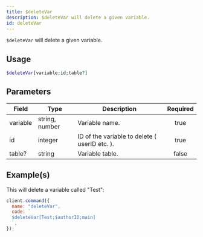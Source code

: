 ```yaml
---
title: $deleteVar
description: $deleteVar will delete a given variable.
id: deleteVar
---
```


`$deleteVar` will delete a given variable.

## Usage

```php
$deleteVar[variable;id;table?]
```

## Parameters

| Field    | Type           | Description                                   | Required |
| -------- | -------------- | --------------------------------------------- | :------: |
| variable | string, number | Variable name.                                |   true   |
| id       | integer        | ID of the variable to delete ( userID etc. ). |   true   |
| table?   | string         | Variable table.                               |  false   |

## Example(s)

This will delete a variable called "Test":

```javascript
client.command({
  name: "deleteVar",
  code: `
  $deleteVar[Test;$authorID;main]
  `,
});
```
